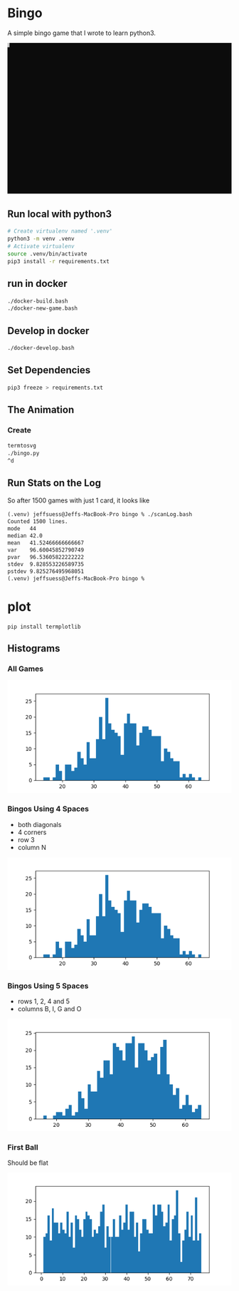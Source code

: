 # Bingo

A simple bingo game that I wrote to learn python3.

<img src="./image/ex1.svg" width="600" />


## Run local with python3

```bash
# Create virtualenv named '.venv'
python3 -m venv .venv
# Activate virtualenv
source .venv/bin/activate
pip3 install -r requirements.txt
```

## run in docker

```bash
./docker-build.bash
./docker-new-game.bash
```

## Develop in docker

```bash
./docker-develop.bash
```

## Set Dependencies

```bash
pip3 freeze > requirements.txt
```

## The Animation

### Create
```bash
termtosvg
./bingo.py
^d
```

## Run Stats on the Log

So after 1500 games with just 1 card, it looks like 

```text
(.venv) jeffsuess@Jeffs-MacBook-Pro bingo % ./scanLog.bash
Counted 1500 lines.
mode   44
median 42.0
mean   41.52466666666667
var    96.60045852790749
pvar   96.53605822222222
stdev  9.828553226589735
pstdev 9.825276495968051
(.venv) jeffsuess@Jeffs-MacBook-Pro bingo %
```


# plot

```text
pip install termplotlib
```
## Histograms

### All Games

![Histogram All Games](./image/histo4.png)

### Bingos Using 4 Spaces

- both diagonals
- 4 corners
- row 3
- column N

![Histogram for 4 spaces](./image/histo4.png)

### Bingos Using 5 Spaces

- rows 1, 2, 4 and 5
- columns B, I, G and O

![Histogram for 5 spaces](./image/histo5.png)

### First Ball

Should be flat

![Histogram First Ball called](./image/histoF.png)

